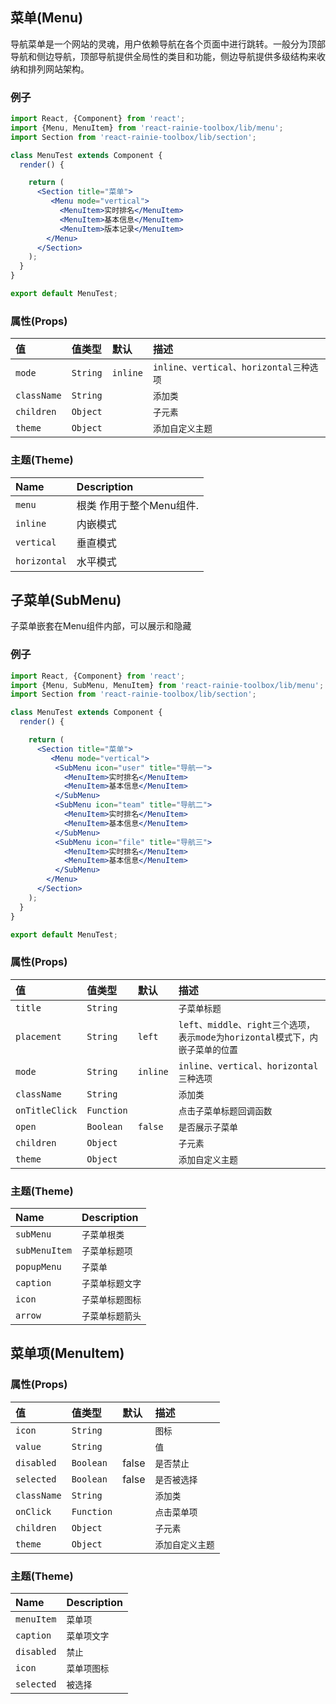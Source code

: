 ## 菜单(Menu)

导航菜单是一个网站的灵魂，用户依赖导航在各个页面中进行跳转。一般分为顶部导航和侧边导航，顶部导航提供全局性的类目和功能，侧边导航提供多级结构来收纳和排列网站架构。

### 例子

<!-- example -->

```jsx
import React, {Component} from 'react';
import {Menu, MenuItem} from 'react-rainie-toolbox/lib/menu';
import Section from 'react-rainie-toolbox/lib/section';

class MenuTest extends Component {
  render() {

    return (
      <Section title="菜单">
         <Menu mode="vertical">
           <MenuItem>实时排名</MenuItem>
           <MenuItem>基本信息</MenuItem>
           <MenuItem>版本记录</MenuItem>
        </Menu>
      </Section>
    );
  }
}

export default MenuTest;
```

### 属性(Props)

值           | 值类型      | 默认       | 描述
:---------- | :------- | :------- | :-------------------------------
`mode`      | `String` | `inline` | `inline、vertical、horizontal三种选项`
`className` | `String` |          | `添加类`
`children`  | `Object` |          | `子元素`
`theme`     | `Object` |          | `添加自定义主题`

### 主题(Theme)

Name         | Description
:----------- | :--------------
`menu`       | 根类 作用于整个Menu组件.
`inline`     | 内嵌模式
`vertical`   | 垂直模式
`horizontal` | 水平模式

## 子菜单(SubMenu)

子菜单嵌套在Menu组件内部，可以展示和隐藏

### 例子

<!-- example -->

```jsx
import React, {Component} from 'react';
import {Menu, SubMenu, MenuItem} from 'react-rainie-toolbox/lib/menu';
import Section from 'react-rainie-toolbox/lib/section';

class MenuTest extends Component {
  render() {

    return (
      <Section title="菜单">
         <Menu mode="vertical">
          <SubMenu icon="user" title="导航一">
            <MenuItem>实时排名</MenuItem>
            <MenuItem>基本信息</MenuItem>
          </SubMenu>
          <SubMenu icon="team" title="导航二">
            <MenuItem>实时排名</MenuItem>
            <MenuItem>基本信息</MenuItem>
          </SubMenu>
          <SubMenu icon="file" title="导航三">
            <MenuItem>实时排名</MenuItem>
            <MenuItem>基本信息</MenuItem>
          </SubMenu>
        </Menu>
      </Section>
    );
  }
}

export default MenuTest;
```

### 属性(Props)

值              | 值类型        | 默认       | 描述
:------------- | :--------- | :------- | :----------------------------------------------------
`title`        | `String`   |          | `子菜单标题`
`placement`    | `String`   | `left`   | `left、middle、right三个选项，表示mode为horizontal模式下，内嵌子菜单的位置`
`mode`         | `String`   | `inline` | `inline、vertical、horizontal三种选项`
`className`    | `String`   |          | `添加类`
`onTitleClick` | `Function` |          | `点击子菜单标题回调函数`
`open`         | `Boolean`  | `false`  | `是否展示子菜单`
`children`     | `Object`   |          | `子元素`
`theme`        | `Object`   |          | `添加自定义主题`

### 主题(Theme)

Name          | Description
:------------ | :----------
`subMenu`     | `子菜单根类`
`subMenuItem` | `子菜单标题项`
`popupMenu`   | `子菜单`
`caption`     | `子菜单标题文字`
`icon`        | `子菜单标题图标`
`arrow`       | `子菜单标题箭头`

## 菜单项(MenuItem)

### 属性(Props)

值           | 值类型        | 默认    | 描述
:---------- | :--------- | :---- | :--------
`icon`      | `String`   |       | `图标`
`value`     | `String`   |       | `值`
`disabled`  | `Boolean`  | false | `是否禁止`
`selected`  | `Boolean`  | false | `是否被选择`
`className` | `String`   |       | `添加类`
`onClick`   | `Function` |       | `点击菜单项`
`children`  | `Object`   |       | `子元素`
`theme`     | `Object`   |       | `添加自定义主题`

### 主题(Theme)

Name       | Description
:--------- | :----------
`menuItem` | `菜单项`
`caption`  | `菜单项文字`
`disabled` | `禁止`
`icon`     | `菜单项图标`
`selected` | `被选择`
